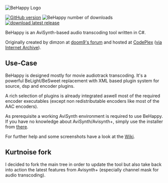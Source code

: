 ![BeHappy Logo](https://raw.githubusercontent.com/wiki/jones1913/behappy/images/bh_logo.png)  

[![GitHub version](https://img.shields.io/github/v/release/Kurtnoise-zeus/BeHappy)](https://github.com/DonaldFaQ/BeHappy/)
![BeHappy number of downloads](https://img.shields.io/github/downloads/DonaldFaQ/BeHappy/latest/total.svg)
[![download latest release](https://img.shields.io/badge/BeHappy-download-green?style=flat)](https://github.com/DonaldFaQ/BeHappy/releases/latest) 



BeHappy is an AviSynth-based audio transcoding tool written in C#.

Originally created by dimzon at [doom9's forum](https://forum.doom9.org/showthread.php?t=104686) and hosted at [CodePlex](https://web.archive.org/web/20170407165223/https://behappy.codeplex.com/) ([via Internet Archive](https://archive.org)).

## Use-Case
BeHappy is designed mostly for movie audiotrack transcoding. It's a powerful BeLight/BeSweet replacement with XML based plugin system for source, dsp and encoder plugins.

A rich selection of plugins is already integrated aswell most of the required encoder executables (except non redistributable encoders like most of the AAC encoders).

As prerequisite a working AviSynth environment is required to use BeHappy. If you have no knowledge about AviSynth/Avisynth+, simply use the installer from [there](https://github.com/AviSynth/AviSynthPlus/releases/latest). 

For further help and some screenshots have a look at the [Wiki](https://github.com/jones1913/BeHappy/wiki).

## Kurtnoise fork
I decided to fork the main tree in order to update the tool but also take back into action the latest features from Avisynth+ (especially channel mask for audio transcoding).
